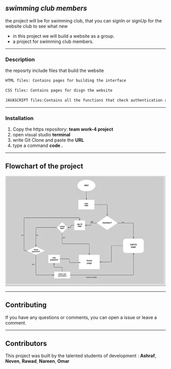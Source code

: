 
## _swimming club members_

the project will be for swimming club,
that you can signIn or signUp for the website club to see what new 


- in this project we will build a website as a group.
- a project for swimming club members.  

***
### Description
the reposrty include files that build the website
```sh
HTML files: Contains pages for building the interface
```
```sh
CSS files: Contains pages for disgn the website
```
```sh
JAVASCRIPT files:Contains all the functions that check authentication and other operations
```

---
### Installation
1. Copy the https repository: **team work-4 project**
2. open visual studio **terminal**
3. write Git Clone and paste the **URL**
4. type a command **code .**
---

## Flowchart of the project

![my flowshart](images/myimg.jpeg)

***
## Contributing
If you have any questions or comments, you can open a issue or leave a comment.
***
## Contributors

This project was built by the talented students of development : **Ashraf**, **Neven**, **Rawad**, **Nareen**, **Omar**